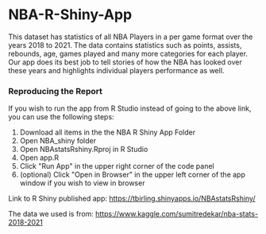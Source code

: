 # NBA-R-Shiny-App

This dataset has statistics of all NBA Players in a per game format over the years 2018 to 2021. The data contains statistics such as points, assists, rebounds, age, games played and many more categories for each player. Our app does its best job to tell stories of how the NBA has looked over these years and highlights individual players performance as well.

<h3>Reproducing the Report</h3>

If you wish to run the app from R Studio instead of going to the above link, you can use the following steps:
<ol>
  <li>Download all items in the the NBA R Shiny App Folder
  <li>Open NBA_shiny folder
  <li>Open NBAstatsRshiny.Rproj in R Studio</li>
  <li>Open app.R</li>
  <li>Click "Run App" in the upper right corner of the code panel</li>
  <li>(optional) Click "Open in Browser" in the upper left corner of the app window if you wish to view in browser</li>
</ol>

Link to R Shiny published app: https://tbirling.shinyapps.io/NBAstatsRshiny/

The data we used is from: https://www.kaggle.com/sumitredekar/nba-stats-2018-2021

